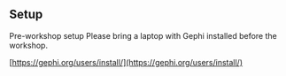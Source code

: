 ## Setup   

Pre-workshop setup
Please bring a laptop with Gephi installed before the workshop.

[https://gephi.org/users/install/](https://gephi.org/users/install/)
